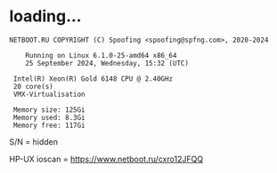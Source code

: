 # loading...
```
NETBOOT.RU COPYRIGHT (C) Spoofing <spoofing@spfng.com>, 2020-2024

	Running on Linux 6.1.0-25-amd64 x86_64
	25 September 2024, Wednesday, 15:32 (UTC)

 Intel(R) Xeon(R) Gold 6148 CPU @ 2.40GHz
 20 core(s)
 VMX-Virtualisation

 Memory size: 125Gi
 Memory used: 8.3Gi
 Memory free: 117Gi
```
S/N = hidden

HP-UX ioscan = https://www.netboot.ru/cxro12JFQQ
